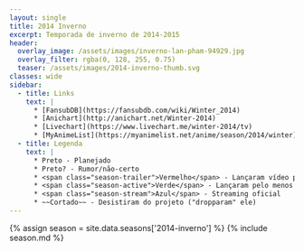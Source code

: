 ```yaml
---
layout: single
title: 2014 Inverno
excerpt: Temporada de inverno de 2014‑2015
header:
  overlay_image: /assets/images/inverno-lan-pham-94929.jpg
  overlay_filter: rgba(0, 128, 255, 0.75)
  teaser: /assets/images/2014-inverno-thumb.svg
classes: wide
sidebar:
  - title: Links
    text: |
      * [FansubDB](https://fansubdb.com/wiki/Winter_2014)
      * [Anichart](http://anichart.net/Winter-2014)
      * [Livechart](https://www.livechart.me/winter-2014/tv)
      * [MyAnimeList](https://myanimelist.net/anime/season/2014/winter)
  - title: Legenda
    text: |
      * Preto - Planejado
      * Preto? - Rumor/não-certo
      * <span class="season-trailer">Vermelho</span> - Lançaram vídeo promocional ou trailer
      * <span class="season-active">Verde</span> - Lançaram pelo menos um episódio
      * <span class="season-stream">Azul</span> - Streaming oficial
      * ~~Cortado~~ - Desistiram do projeto ("dropparam" ele)
---
```


<!-- Para editar a tabela abra o arquivo /data/seasons/2014-inverno.yml -->
{% assign season = site.data.seasons['2014-inverno'] %}
{% include season.md %}
